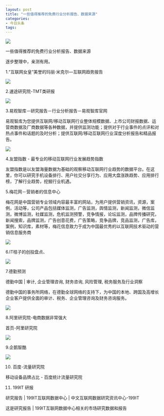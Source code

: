 ```yaml
---
layout: post
title: "一些值得推荐的免费行业分析报告、数据来源"
categories:
- 今日头条
tags:
---
```

![](http://p1.pstatp.com/large/ba50007715dbe7d873b)

一些值得推荐的免费行业分析报告、数据来源

逐步整理中，亲测有用。

1.“互联网女皇”美誉的玛丽·米克尔—互联网趋势报告

![](http://p1.pstatp.com/large/bd80002b935b3648445)

2.速途研究院-TMT类研报

![](http://p3.pstatp.com/large/bd80002b95982c52a1e)

3.易观智库－研究报告－行业分析报告－易观智库官网

易观智库为您提供互联网/移动互联网行业整体规模数据、上市公司财报数据、运营商数据及厂商数据等各种数据，并提供监测功能；提供对于行业事件的点评和对热点事件和话题的及时分析；提供互联网/移动互联网行业深度分析报告和精品报告。

![](http://p3.pstatp.com/large/bda0002b6793a37a858)

4.友盟指数 - 最专业的移动互联网行业发展趋势指数

友盟指数是以友盟海量数据为基础的观察移动互联网行业趋势的数据平台。在这里，你可以研究手机设备排行、用户社交分享行为、应用大盘涨跌趋势、应用排行榜，了解行业趋势，挖掘行业机遇。

5.梅花网－营销者的信息中心

梅花网是中国营销专业领域内容最丰富的网站，为用户提供营销资讯，资源，案例，活动等，公司产品包括媒体监测，广告监测，舆情监测，新闻监测，微信监测，微博监测，社媒监测，危机监测预警，竞争情报，论坛监测，品牌传播研究，新闻搜索，品牌监测，广告创意花费，广告策略，竞争品牌，竞品监测，广告库，案例，知识库，素材等，梅花信息致力于成为中国最优秀的以互联网技术驱动的营销信息服务商

![](http://p3.pstatp.com/large/ba500077379c36d7791)

6.IT桔子的创投盘点、

![](http://p2.pstatp.com/large/bd80002b98e690c82a7)

7.德勤预测

德勤中国 | 审计, 企业管理咨询, 财务咨询, 风险管理, 税务服务及行业洞察

德勤中国的事务所网络，在德勤全球网络的支持下，为中国的本地、跨国及高增长企业客户提供全面的审计、税务、企业管理咨询及财务咨询服务。

![](http://p1.pstatp.com/large/ba300076ba164cb79cd)

8.阿里研究院-电商数据非常强大

首页-阿里研究院

![](http://p3.pstatp.com/large/bd90002b73d34756285)

9.企鹅智酷

![](http://p3.pstatp.com/large/ba40006b8fd014b967b)

10. 百度-流量研究院

移动设备品牌占比 - 百度统计流量研究院

11. 199IT 研报

研究报告 | 199IT互联网数据中心 | 中文互联网数据研究资讯中心-199IT

这是研究报告 | 199IT互联网数据中心相关的市场研究数据和报告